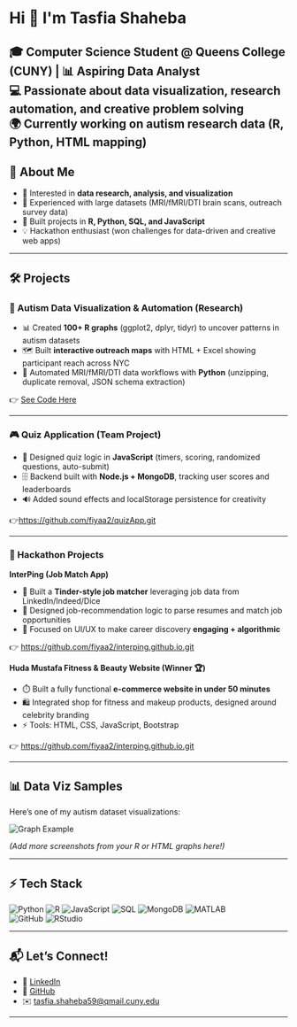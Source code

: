 # Hi 👋 I'm Tasfia Shaheba  

🎓 Computer Science Student @ Queens College (CUNY) | 📊 Aspiring Data Analyst  
💻 Passionate about data visualization, research automation, and creative problem solving  
🌍 Currently working on autism research data (R, Python, HTML mapping)  
---

## 🌟 About Me  
- 🔎 Interested in **data research, analysis, and visualization**  
- 🧩 Experienced with large datasets (MRI/fMRI/DTI brain scans, outreach survey data)  
- 🚀 Built projects in **R, Python, SQL, and JavaScript**  
- 💡 Hackathon enthusiast (won challenges for data-driven and creative web apps)  

---

## 🛠️ Projects  

### 🧠 Autism Data Visualization & Automation (Research)  
- 📊 Created **100+ R graphs** (ggplot2, dplyr, tidyr) to uncover patterns in autism datasets  
- 🗺️ Built **interactive outreach maps** with HTML + Excel showing participant reach across NYC  
- 🐍 Automated MRI/fMRI/DTI data workflows with **Python** (unzipping, duplicate removal, JSON schema extraction)  

👉 [See Code Here](https://github.com/yourusername/autism-data-viz)  

---

### 🎮 Quiz Application (Team Project)  
- 🎯 Designed quiz logic in **JavaScript** (timers, scoring, randomized questions, auto-submit)  
- 🗄️ Backend built with **Node.js + MongoDB**, tracking user scores and leaderboards  
- 🔊 Added sound effects and localStorage persistence for creativity  

👉https://github.com/fiyaa2/quizApp.git 

---

### 💼 Hackathon Projects  

**InterPing (Job Match App)**  
- 🔗 Built a **Tinder-style job matcher** leveraging job data from LinkedIn/Indeed/Dice  
- 🤖 Designed job-recommendation logic to parse resumes and match job opportunities  
- 🎨 Focused on UI/UX to make career discovery **engaging + algorithmic**


👉 https://github.com/fiyaa2/interping.github.io.git

**Huda Mustafa Fitness & Beauty Website (Winner 🏆)**  
- ⏱️ Built a fully functional **e-commerce website in under 50 minutes**  
- 🛍️ Integrated shop for fitness and makeup products, designed around celebrity branding  
- ⚡ Tools: HTML, CSS, JavaScript, Bootstrap  

👉 https://github.com/fiyaa2/interping.github.io.git 

---

## 📊 Data Viz Samples  
Here’s one of my autism dataset visualizations:  

![Graph Example](images/graph1.png)  

*(Add more screenshots from your R or HTML graphs here!)*  

---

## ⚡ Tech Stack  

![Python](https://img.shields.io/badge/Python-3776AB?style=for-the-badge&logo=python&logoColor=white) 
![R](https://img.shields.io/badge/R-276DC3?style=for-the-badge&logo=r&logoColor=white) 
![JavaScript](https://img.shields.io/badge/JavaScript-F7DF1E?style=for-the-badge&logo=javascript&logoColor=black) 
![SQL](https://img.shields.io/badge/SQL-003B57?style=for-the-badge&logo=database&logoColor=white) 
![MongoDB](https://img.shields.io/badge/MongoDB-4EA94B?style=for-the-badge&logo=mongodb&logoColor=white) 
![MATLAB](https://img.shields.io/badge/MATLAB-ff7f0e?style=for-the-badge&logo=mathworks&logoColor=white)  
![GitHub](https://img.shields.io/badge/GitHub-181717?style=for-the-badge&logo=github&logoColor=white) 
![RStudio](https://img.shields.io/badge/RStudio-75AADB?style=for-the-badge&logo=rstudio&logoColor=white)  

---

## 📬 Let’s Connect!  

- 💼 [LinkedIn](https://www.linkedin.com/in/tasfia-shaheba)  
- 🐙 [GitHub](https://github.com/yourusername)  
- ✉️ tasfia.shaheba59@qmail.cuny.edu  

---

